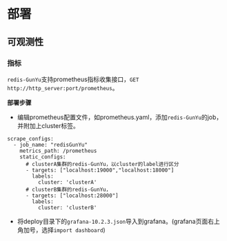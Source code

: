 # 部署


## 可观测性

### 指标

`redis-GunYu`支持prometheus指标收集接口，`GET http://http_server:port/prometheus`。  



**部署步骤**
- 编辑prometheus配置文件，如prometheus.yaml，添加`redis-GunYu`的job，并附加上cluster标签。
```
scrape_configs:
  - job_name: "redisGunYu"
    metrics_path: /prometheus
    static_configs:
      # clusterA集群的redis-GunYu，以cluster的label进行区分
      - targets: ["localhost:19000","localhost:18000"]
        labels:
          cluster: 'clusterA'
      # clusterB集群的redis-GunYu，
      - targets: ["localhost:28000"]
        labels:
          cluster: 'clusterB'
```
- 将deploy目录下的`grafana-10.2.3.json`导入到grafana。(grafana页面右上角加号，选择`import dashboard`)



